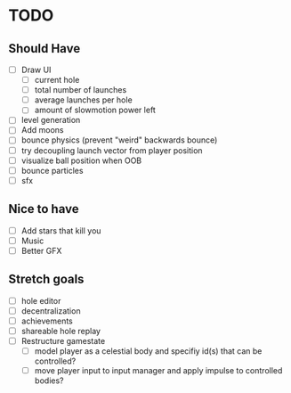 # TODO

## Should Have

- [ ] Draw UI
  - [ ] current hole
  - [ ] total number of launches
  - [ ] average launches per hole
  - [ ] amount of slowmotion power left
- [ ] level generation
- [ ] Add moons
- [ ] bounce physics (prevent "weird" backwards bounce)
- [ ] try decoupling launch vector from player position
- [ ] visualize ball position when OOB
- [ ] bounce particles
- [ ] sfx

## Nice to have

- [ ] Add stars that kill you
- [ ] Music
- [ ] Better GFX

## Stretch goals

- [ ] hole editor
- [ ] decentralization
- [ ] achievements
- [ ] shareable hole replay
- [ ] Restructure gamestate
  - [ ] model player as a celestial body and specifiy id(s) that can be controlled?
  - [ ] move player input to input manager and apply impulse to controlled bodies?
